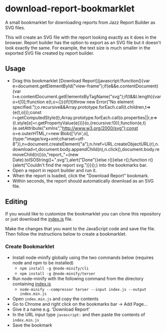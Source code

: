 # download-report-bookmarklet
A small bookmarklet for downloading reports from Jazz Report Builder as SVG files.

This will create an SVG file with the report looking exactly as it does in the browser. Report builder has the option to export as an SVG file but it doesn't look exactly the same. For example, the text size is much smaller in the exported SVG file created by report builder.

## Usage
- Drag this bookmarklet [Download Report](javascript:!function(){var e=document.getElementById("view-frame");if(e&&e.contentDocument){var t=e.contentDocument.getElementsByTagName("svg");if(t&&t.length){var o=t[0];!function e(t,o={}){if(!t)throw new Error("No element specified.");o.recursive&&Array.prototype.forEach.call(t.children,t=>{e(t,o)});const r=getComputedStyle(t);Array.prototype.forEach.call(o.properties||r,e=>{t.style[e]=r.getPropertyValue(e)})}(o,{recursive:!0}),function(e,t){e.setAttribute("xmlns","http://www.w3.org/2000/svg");const o=e.outerHTML,r=new Blob(['<?xml version="1.0" standalone="no"?>\r\n',o],{type:"image/svg+xml;charset=utf-8"}),n=document.createElement("a");n.href=URL.createObjectURL(r),n.download=t,document.body.appendChild(n),n.click(),document.body.removeChild(n)}(o,"report_"+(new Date).toISOString()+".svg"),alert("Done")}else r()}else r();function r(){alert("Couldn't find the report svg.")}}();) into the bookmarks bar.
- Open a report in report builder and run it.
- When the report is loaded, click the "Download Report" bookmark.
- Within seconds, the report should automatically download as an SVG file.

## Editing
If you would like to customize the bookmarklet you can clone this repository or just download the [index.js](index.js) file.

Make the changes that you want to the JavaScript code and save the file. Then follow the instructions below to create a bookmarklet.

### Create Bookmarklet
- Install node-minify globally using the two commands below (requires node and npm to be installed)
  - `npm install -g @node-minify/cli`
  - `npm install -g @node-minify/terser`
- Run node-minify with the following command from the directory containing [index.js](index.js)
  - `node-minify --compressor terser --input index.js --output index.min.js`
- Open `index.min.js` and copy the contents
- Go to Chrome and right click on the bookmarks bar -> Add Page...
- Give it a name e.g. 'Download Report'
- In the URL input type `javascript:` and then paste the contents of `index.min.js`
- Save the bookmark
